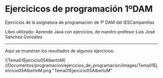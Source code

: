 # Ejercicicos de programación 1ºDAM
Ejercicios de la asignatura de programación de 1º DAM del IESCampanillas

Libro utilizado: Aprende Java con ejercicios, de nuestro profesor Luis José Sánchez González
 
 ---
 
 Aquí se muestran los resultados de algunos ejercicios:
 
 ![Tema01Ejercicio05AlbertoM](/Documentos/programacion/ejercicios_de_programacion/images/Tema01Ejercicio05AlbertoM.png "Tema01Ejercicio05AlbertoM"
